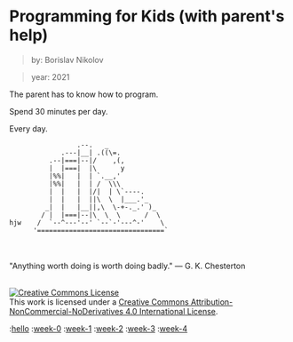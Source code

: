 # Programming for Kids (with parent's help)

> by: Borislav Nikolov

> year: 2021

The parent has to know how to program.

Spend 30 minutes per day.

Every day.

```
                 .--.   _
             .---|__| .((\=.
          .--|===|--|/    ,(,
          |  |===|  |\      y
          |%%|   |  | `.__,'
          |%%|   |  | /  \\\
          |  |   |  |/|  | \`----.
          |  |   |  ||\  \  |___.'_
         _|  |   |__||,\  \-+-._.' )_
        / |  |===|--|\  \  \      /  \
hjw    /  `--^---'--' `--`-'---^-'    \
      '================================`
```

<br>
<br>
"Anything worth doing is worth doing badly." — G. K. Chesterton
<br>
<br>

<a rel="license" href="http://creativecommons.org/licenses/by-nc-nd/4.0/"><img alt="Creative Commons License" style="border-width:0" src="https://i.creativecommons.org/l/by-nc-nd/4.0/88x31.png" /></a><br>
This work is licensed under a <a rel="license" href="http://creativecommons.org/licenses/by-nc-nd/4.0/">Creative Commons Attribution-NonCommercial-NoDerivatives 4.0 International License</a>.

<div style="page-break-before:always"></div>

:[hello](./hello.md)
:[week-0](./week-0.md)
:[week-1](./week-1.md)
:[week-2](./week-2.md)
:[week-3](./week-3.md)
:[week-4](./week-4.md)